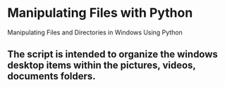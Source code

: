 # Manipulating Files with Python
Manipulating Files and Directories in Windows Using Python

## The script is intended to organize the windows desktop items within the pictures, videos, documents folders.
